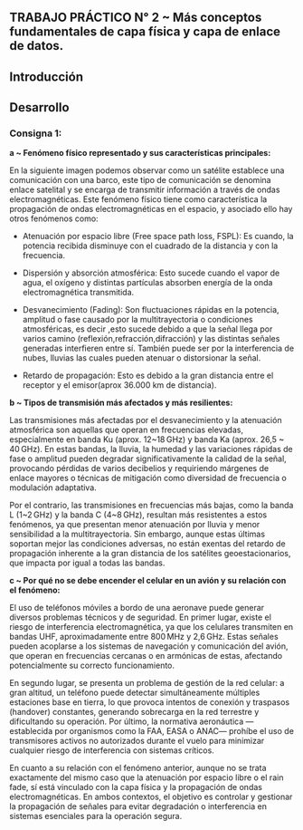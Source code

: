 ## TRABAJO PRÁCTICO N° 2 ~ Más conceptos fundamentales de capa física y capa de enlace de datos.

## Introducción 

## Desarrollo

### Consigna 1: 
**a ~ Fenómeno físico representado y sus características principales:**

En la siguiente imagen podemos observar como un satélite establece una comunicación con una barco, este tipo de comunicación se denomina enlace satelital y se encarga de transmitir información a través de ondas electromagnéticas. Este fenómeno físico tiene como característica la propagación de ondas electromagnéticas en el espacio, y asociado ello hay otros fenómenos como:

- Atenuación por espacio libre (Free space path loss, FSPL): Es cuando, la potencia recibida disminuye con el cuadrado de la distancia y con la frecuencia.
  
- Dispersión y absorción atmosférica: Esto sucede cuando el vapor de agua, el oxígeno y distintas partículas absorben energía de la onda electromagnética transmitida.
  
- Desvanecimiento (Fading): Son fluctuaciones rápidas en la potencia, amplitud o fase causado por la multitrayectoria o condiciones atmosféricas, es decir ,esto sucede debido a que la señal llega por varios camino (reflexión,refracción,difracción) y las distintas señales generadas interfieren entre sí. También puede ser por la interferencia de nubes, lluvias las cuales pueden atenuar o distorsionar la señal.
  
- Retardo de propagación: Esto es debido a la gran distancia entre el receptor y el emisor(aprox 36.000 km de distancia).

**b ~ Tipos de transmisión más afectados y más resilientes:**

Las transmisiones más afectadas por el desvanecimiento y la atenuación atmosférica son aquellas que operan en frecuencias elevadas, especialmente en banda Ku (aprox. 12~18 GHz) y banda Ka (aprox. 26,5 ~ 40 GHz). En estas bandas, la lluvia, la humedad y las variaciones rápidas de fase o amplitud pueden degradar significativamente la calidad de la señal, provocando pérdidas de varios decibelios y requiriendo márgenes de enlace mayores o técnicas de mitigación como diversidad de frecuencia o modulación adaptativa.

Por el contrario, las transmisiones en frecuencias más bajas, como la banda L (1~2 GHz) y la banda C (4~8 GHz), resultan más resistentes a estos fenómenos, ya que presentan menor atenuación por lluvia y menor sensibilidad a la multitrayectoria. Sin embargo, aunque estas últimas soportan mejor las condiciones adversas, no están exentas del retardo de propagación inherente a la gran distancia de los satélites geoestacionarios, que impacta por igual a todas las bandas.

**c ~ Por qué no se debe encender el celular en un avión y su relación con el fenómeno:**

El uso de teléfonos móviles a bordo de una aeronave puede generar diversos problemas técnicos y de seguridad. En primer lugar, existe el riesgo de interferencia electromagnética, ya que los celulares transmiten en bandas UHF, aproximadamente entre 800 MHz y 2,6 GHz. Estas señales pueden acoplarse a los sistemas de navegación y comunicación del avión, que operan en frecuencias cercanas o en armónicas de estas, afectando potencialmente su correcto funcionamiento.

En segundo lugar, se presenta un problema de gestión de la red celular: a gran altitud, un teléfono puede detectar simultáneamente múltiples estaciones base en tierra, lo que provoca intentos de conexión y traspasos (handover) constantes, generando sobrecarga en la red terrestre y dificultando su operación. Por último, la normativa aeronáutica —establecida por organismos como la FAA, EASA o ANAC— prohíbe el uso de transmisores activos no autorizados durante el vuelo para minimizar cualquier riesgo de interferencia con sistemas críticos.

En cuanto a su relación con el fenómeno anterior, aunque no se trata exactamente del mismo caso que la atenuación por espacio libre o el rain fade, sí está vinculado con la capa física y la propagación de ondas electromagnéticas. En ambos contextos, el objetivo es controlar y gestionar la propagación de señales para evitar degradación o interferencia en sistemas esenciales para la operación segura.


